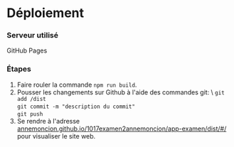 # Déploiement
### Serveur utilisé
GitHub Pages

### Étapes

1. Faire rouler la commande <code>npm run build</code>.
2. Pousser les changements sur Github à l'aide des commandes git: \ 
<code>git add /dist</code>\
<code>git commit -m "description du commit"</code>\
<code>git push</code>
3. Se rendre à l'adresse [annemoncion.github.io/1017examen2annemoncion/app-examen/dist/#/](https://annemoncion.github.io/1017examen2annemoncion/app-examen/dist/#/) pour visualiser le site web.
